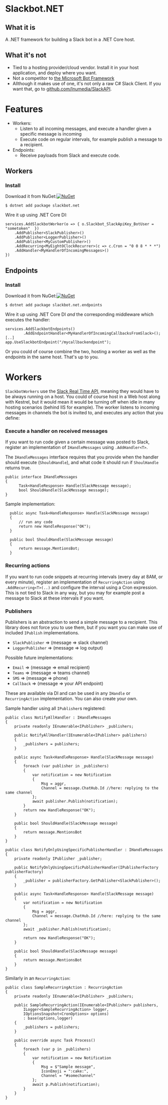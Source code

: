 # Slackbot.NET

## What it is
A .NET framework for building a Slack bot in a .NET Core host.

## What it's not
* Tied to a hosting provider/cloud vendor. Install it in your host application, and deploy where you want.
* Not a competitor to [the Microsoft Bot Framework](https://github.com/microsoft/botframework-sdk)
* Allthough it makes use of one, it's not only a raw C# Slack Client. If you want that, go to [github.com/Inumedia/SlackAPI](https://github.com/Inumedia/SlackAPI).



# Features
* Workers: 
  - Listen to all incoming messages, and execute a handler given a specific message is incoming
  - Execute code on regular intervals, for example publish a message to a recipient.
* Endpoints:
  - Receive payloads from Slack and execute code.

## Workers 

### Install
Download it from NuGet:[![NuGet](https://img.shields.io/nuget/dt/slackbot.net.svg)](https://www.nuget.org/packages/slackbot.net/)

`$ dotnet add package slackbot.net`

Wire it up using .NET Core DI:
```
services.AddSlackbotWorker(o => { o.Slackbot_SlackApiKey_BotUser = "sometoken"  })
    .AddPublisher<SlackPublisher>()
    .AddPublisher<LoggerPublisher>()
    .AddPublisher<MyCustomPublisher>()
    .AddRecurring<MyEightOClockRecurrer>(c => c.Cron = "0 0 8 * * *")
    .AddHandler<MyHandlerOfIncomingMessages>()
})
```

## Endpoints 

### Install
Download it from NuGet:[![NuGet](https://img.shields.io/nuget/dt/slackbot.net.endpoints.svg)](https://www.nuget.org/packages/slackbot.net.endpoints/)

`$ dotnet add package slackbot.net.endpoints`

Wire it up using .NET Core DI _and_ the corresponding middleware which executes the handler:
```
services.AddSlackbotEndpoints()
        .AddEndpointHandler<MyHandlerOfIncomingCallbacksFromSlack>();
[..]        
app.UseSlackbotEndpoint("/mycallbackendpoint");
```

Or you could of course combine the two, hosting a worker as well as the endpoints in the same host. That's up to you.

# Workers
`SlackbotWorkers` use the [Slack Real Time API](https://api.slack.com/rtm), meaning they would have to be always running on a host. You could of course host in a Web host along with Kestrel, but it would mean it would be turning off when idle in many hosting scenarios (behind IIS for example). The worker listens to incoming messages in channels the bot is invited to, and executes any action that you define:

### Execute a handler on received messages
If you want to run code given a certain message was posted to Slack, register an implementation of `IHandleMessages` using `.AddHandler<T>`.

The `IHandleMessages` interface requires that you provide when the handler should execute (`ShouldHandle`), and what code it should run if `ShoulHandle` returns true.

```
public interface IHandleMessages
{
      Task<HandleResponse> Handle(SlackMessage message);
      bool ShouldHandle(SlackMessage message);
}
```

Sample implementation:

```
  public async Task<HandleResponse> Handle(SlackMessage message)
  {
      // run any code
      return new HandleResponse("OK");
  }

  public bool ShouldHandle(SlackMessage message)
  {
      return message.MentionsBot;
  }
```

### Recurring actions
If you want to run code snippets at recurring intervals (every day at 8AM, or every minute), register an implementation of `RecurringAction` using `.AddRecurring<T>(..)` and configure the interval using a Cron expression. This is not tied to Slack in any way, but you may for example post a message to Slack at these intervals if you want.

### Publishers
Publishers is an abstraction to send a simple message to a recipient. This library does not force you to use them, but if you want you can make use of included `IPublish` implementations.

* `SlackPublisher` => (message => slack channel)
* `LoggerPublisher` => (message => log output)

Possible future implementations:
* `Email` => (message => email recipient)
* `Teams` => (message => teams channel)
* `SMS` => (message => phone)
* `Callback` => (message => your API endpoint)

These are available via DI and can be used in any `IHandle` or `RecurringAction` implementation. You can also create your own.

Sample handler using all `IPublisher`s registered:

```
public class NotifyAllHandler : IHandleMessages
{
    private readonly IEnumerable<IPublisher> _publishers;

    public NotifyAllHandler(IEnumerable<IPublisher> publishers)
    {
        _publishers = publishers;
    }

    public async Task<HandleResponse> Handle(SlackMessage message)
    {
        foreach (var publisher in _publishers)
        {
            var notification = new Notification
            {
                Msg = aggr,
                Channel = message.ChatHub.Id //here: replying to the same channel
            };
            await publisher.Publish(notification);
        }
        return new HandleResponse("OK");
    }

    public bool ShouldHandle(SlackMessage message)
    {
        return message.MentionsBot
    }
}
```

```
public class NotifyOnlyUsingSpecificPublisherHandler : IHandleMessages
{
    private readonly IPublisher _publisher;

    public NotifyOnlyUsingSpecificPublisherHandler(IPublisherFactory publisherFactory)
    {
        _publisher = publisherFactory.GetPublisher<SlackPublisher>();
    }

    public async Task<HandleResponse> Handle(SlackMessage message)
    {  
        var notification = new Notification
        {
            Msg = aggr,
            Channel = message.ChatHub.Id //here: replying to the same channel
        };
        await _publisher.Publish(notification);
        
        return new HandleResponse("OK");
    }

    public bool ShouldHandle(SlackMessage message)
    {
        return message.MentionsBot
    }
}
```


Similarly in an `RecurringAction`:

```
public class SampleRecurringAction : RecurringAction
{
    private readonly IEnumerable<IPublisher> _publishers;

    public SampleRecurringAction(IEnumerable<IPublisher> publishers,
        ILogger<SampleRecurringAction> logger,
        IOptionsSnapshot<CronOptions> options)
        : base(options,logger)
    {
        _publishers = publishers;
    }

    public override async Task Process()
    {
        foreach (var p in _publishers)
        {
            var notification = new Notification
            {
                Msg = $"Sample message",
                IconEmoji = ":cake:",
                Channel = "#somechannel"
            };
            await p.Publish(notification);
        }
    }
}
```

